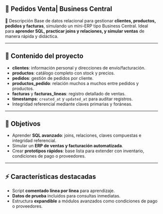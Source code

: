 ## 🏪 Pedidos Venta| Business Central

🎇 Descripción 
Base de datos relacional para gestionar **clientes, productos, pedidos y facturas**, simulando un mini-ERP tipo Business Central. Ideal para **aprender SQL, practicar joins y relaciones, y simular ventas** de manera rápida y didáctica.

---

## 🛒 Contenido del proyecto
- **clientes**: información personal y direcciones de envío/facturación.  
- **productos**: catálogo completo con stock y precios.  
- **pedidos**: gestión de pedidos por cliente.  
- **productos_pedido**: relación muchos a muchos entre pedidos y productos.  
- **facturas** y **facturas_lineas**: registro detallado de ventas.  
- **timestamps**: `created_at` y `updated_at` para auditar registros.  
- Integridad referencial mediante claves primarias y foráneas.

---

## 🎯 Objetivos
- Aprender **SQL avanzado**: joins, relaciones, claves compuestas e integridad referencial.  
- Simular un **ERP de ventas y facturación automatizada**.  
- Crear **prototipos rápidos**: base lista para extender con inventario, condiciones de pago o proveedores.

---

## ⚡ Características destacadas
- Script **comentado línea por línea** para aprendizaje.  
- **Datos de prueba** incluidos para consultas inmediatas.  
- Estructura **expandible** a módulos avanzados como condiciones de pago o proveedores.
